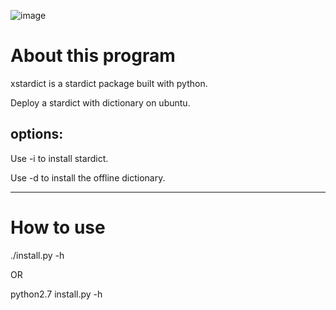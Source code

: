 ![image](https://github.com/crazy-canux/xstardict/blob/master/xstardict.png)

About this program
==================

xstardict is a stardict package built with python.

Deploy a stardict with dictionary on ubuntu.

options:
----------

Use -i to install stardict.

Use -d to install the offline dictionary.

***

How to use
==================

./install.py -h

OR

python2.7 install.py -h
